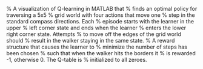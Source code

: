 % A visualization  of  Q-learning in MATLAB that
% finds  an optimal  policy for  traversing a  5x5 
% grid  world  with  four  actions  that move one 
% step in the standard compass directions. Each 
% episode  starts  with  the  learner in the upper 
% left  corner state  and  ends  when the learner 
% enters the  lower  right corner state. Attempts 
% to move off the edges of the grid world should 
% result in the walker staying in the same state. 
% A reward structure  that  causes the learner to
% minimize the number of steps has been chosen 
% such  that  when  the walker hits the borders it 
% is  rewarded -1,  otherwise 0.  The  Q-table  is 
% initialized to all zeroes.
